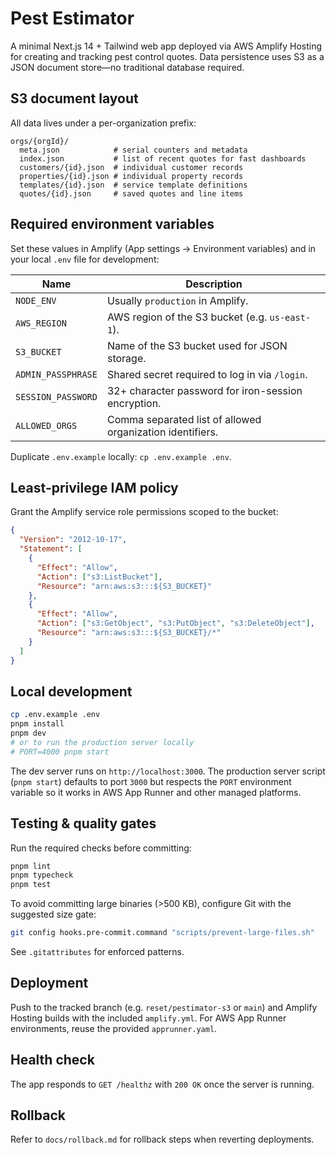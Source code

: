 # Pest Estimator

A minimal Next.js 14 + Tailwind web app deployed via AWS Amplify Hosting for creating and tracking pest control quotes. Data persistence uses S3 as a JSON document store—no traditional database required.

## S3 document layout
All data lives under a per-organization prefix:

```
orgs/{orgId}/
  meta.json            # serial counters and metadata
  index.json           # list of recent quotes for fast dashboards
  customers/{id}.json  # individual customer records
  properties/{id}.json # individual property records
  templates/{id}.json  # service template definitions
  quotes/{id}.json     # saved quotes and line items
```

## Required environment variables
Set these values in Amplify (App settings → Environment variables) and in your local `.env` file for development:

| Name | Description |
| --- | --- |
| `NODE_ENV` | Usually `production` in Amplify. |
| `AWS_REGION` | AWS region of the S3 bucket (e.g. `us-east-1`). |
| `S3_BUCKET` | Name of the S3 bucket used for JSON storage. |
| `ADMIN_PASSPHRASE` | Shared secret required to log in via `/login`. |
| `SESSION_PASSWORD` | 32+ character password for iron-session encryption. |
| `ALLOWED_ORGS` | Comma separated list of allowed organization identifiers. |

Duplicate `.env.example` locally: `cp .env.example .env`.

## Least-privilege IAM policy
Grant the Amplify service role permissions scoped to the bucket:

```json
{
  "Version": "2012-10-17",
  "Statement": [
    {
      "Effect": "Allow",
      "Action": ["s3:ListBucket"],
      "Resource": "arn:aws:s3:::${S3_BUCKET}"
    },
    {
      "Effect": "Allow",
      "Action": ["s3:GetObject", "s3:PutObject", "s3:DeleteObject"],
      "Resource": "arn:aws:s3:::${S3_BUCKET}/*"
    }
  ]
}
```

## Local development

```bash
cp .env.example .env
pnpm install
pnpm dev
# or to run the production server locally
# PORT=4000 pnpm start
```

The dev server runs on `http://localhost:3000`. The production server script (`pnpm start`) defaults to port `3000` but respects the `PORT` environment variable so it works in AWS App Runner and other managed platforms.

## Testing & quality gates
Run the required checks before committing:

```bash
pnpm lint
pnpm typecheck
pnpm test
```

To avoid committing large binaries (>500 KB), configure Git with the suggested size gate:

```bash
git config hooks.pre-commit.command "scripts/prevent-large-files.sh"
```

See `.gitattributes` for enforced patterns.

## Deployment
Push to the tracked branch (e.g. `reset/pestimator-s3` or `main`) and Amplify Hosting builds with the included `amplify.yml`. For AWS App Runner environments, reuse the provided `apprunner.yaml`.

## Health check
The app responds to `GET /healthz` with `200 OK` once the server is running.

## Rollback
Refer to `docs/rollback.md` for rollback steps when reverting deployments.
